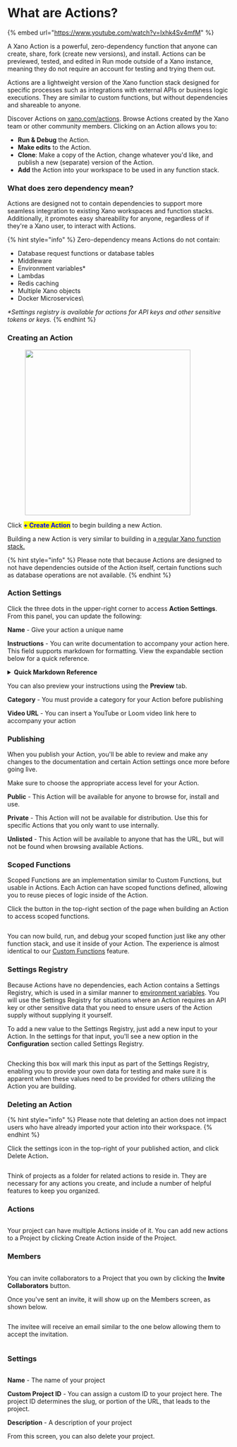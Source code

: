 # What are Actions?

{% embed url="https://www.youtube.com/watch?v=Ixhk4Sv4mfM" %}

A Xano Action is a powerful, zero-dependency function that anyone can create, share, fork (create new versions), and install. Actions can be previewed, tested, and edited in Run mode outside of a Xano instance, meaning they do not require an account for testing and trying them out.&#x20;

Actions are a lightweight version of the Xano function stack designed for specific processes such as integrations with external APIs or business logic executions. They are similar to custom functions, but without dependencies and shareable to anyone.

Discover Actions on [xano.com/actions](https://www.xano.com/actions).  Browse Actions created by the Xano team or other community members. Clicking on an Action allows you to:

* **Run & Debug** the Action.
* **Make edits** to the Action.
* **Clone**: Make a copy of the Action, change whatever you'd like, and publish a new (separate) version of the Action.
* **Add** the Action into your workspace to be used in any function stack.&#x20;

### What does zero dependency mean?

Actions are designed not to contain dependencies to support more seamless integration to existing Xano workspaces and function stacks. Additionally, it promotes easy shareability for anyone, regardless of if they're a Xano user, to interact with Actions.&#x20;

{% hint style="info" %}
Zero-dependency means Actions do not contain:

* Database request functions or database tables
* Middleware
* Environment variables\*
* Lambdas
* Redis caching
* Multiple Xano objects
* Docker Microservices\


_\*Settings registry is available for actions for API keys and other sensitive tokens or keys._
{% endhint %}

### Creating an Action

<div align="left"><figure><img src="../.gitbook/assets/CleanShot 2024-10-10 at 09.52.49@2x.png" alt="" width="375"><figcaption></figcaption></figure></div>

Click <mark style="color:blue;">**+ Create Action**</mark> to begin building a new Action.

Building a new Action is very similar to building in a[ regular Xano function stack.](../the-function-stack/building-with-visual-development/#the-anatomy-of-the-visual-builder)

{% hint style="info" %}
Please note that because Actions are designed to not have dependencies outside of the Action itself, certain functions such as database operations are not available.
{% endhint %}

### Action Settings

Click the three dots in the upper-right corner to access **Action Settings**. From this panel, you can update the following:

**Name** - Give your action a unique name

**Instructions** - You can write documentation to accompany your action here. This field supports markdown for formatting. View the expandable section below for a quick reference.

<details>

<summary><strong>Quick Markdown Reference</strong></summary>

````
# Header 1
## Header 2
### Header 3

*Italic* or _Italic_
**Bold** or __Bold__
***Bold and Italic*** or ___Bold and Italic___

- Item 1
- Item 2
  - Subitem 2.1

1. First item
2. Second item
   1. Subitem 2.1

[Link text](https://www.example.com)

[Alt text](image-url.jpg)

`inline code`

```code block```
````

</details>

You can also preview your instructions using the **Preview** tab.

**Category** - You must provide a category for your Action before publishing

**Video URL** - You can insert a YouTube or Loom video link here to accompany your action

### Publishing

When you publish your Action, you'll be able to review and make any changes to the documentation and certain Action settings once more before going live.

Make sure to choose the appropriate access level for your Action.

**Public** - This Action will be available for anyone to browse for, install and use.

**Private** - This Action will not be available for distribution. Use this for specific Actions that you only want to use internally.

**Unlisted** - This Action will be available to anyone that has the URL, but will not be found when browsing available Actions.

### Scoped Functions

Scoped Functions are an implementation similar to Custom Functions, but usable in Actions. Each Action can have scoped functions defined, allowing you to reuse pieces of logic inside of the Action.

Click the button in the top-right section of the page when building an Action to access scoped functions.

<figure><img src="../.gitbook/assets/CleanShot 2024-10-15 at 21.29.14@2x.png" alt=""><figcaption></figcaption></figure>

You can now build, run, and debug your scoped function just like any other function stack, and use it inside of your Action. The experience is almost identical to our [Custom Functions](broken-reference) feature.

### Settings Registry

Because Actions have no dependencies, each Action contains a Settings Registry, which is used in a similar manner to [environment variables](broken-reference). You will use the Settings Registry for situations where an Action requires an API key or other sensitive data that you need to ensure users of the Action supply without supplying it yourself.

To add a new value to the Settings Registry, just add a new input to your Action. In the settings for that input, you'll see a new option in the **Configuration** section called Settings Registry.

<figure><img src="../.gitbook/assets/CleanShot 2024-10-15 at 22.25.36@2x.png" alt=""><figcaption></figcaption></figure>

Checking this box will mark this input as part of the Settings Registry, enabling you to provide your own data for testing and make sure it is apparent when these values need to be provided for others utilizing the Action you are building.

### Deleting an Action

{% hint style="info" %}
Please note that deleting an action does not impact users who have already imported your action into their workspace.&#x20;
{% endhint %}

Click the settings icon in the top-right of your published action, and click Delete Actio&#x6E;**.**

<figure><img src="../.gitbook/assets/CleanShot 2024-10-29 at 13.44.11.png" alt=""><figcaption></figcaption></figure>









Think of projects as a folder for related actions to reside in. They are necessary for any actions you create, and include a number of helpful features to keep you organized.

### Actions

<figure><img src="../.gitbook/assets/CleanShot 2024-10-10 at 09.50.01@2x.png" alt=""><figcaption></figcaption></figure>

Your project can have multiple Actions inside of it. You can add new actions to a Project by clicking Create Action inside of the Project.

### Members

<figure><img src="../.gitbook/assets/CleanShot 2024-10-10 at 09.50.18@2x.png" alt=""><figcaption></figcaption></figure>

You can invite collaborators to a Project that you own by clicking the **Invite Collaborators** button.

Once you've sent an invite, it will show up on the Members screen, as shown below.

<figure><img src="../.gitbook/assets/CleanShot 2024-10-04 at 17.35.59.png" alt=""><figcaption></figcaption></figure>

The invitee will receive an email similar to the one below allowing them to accept the invitation.

<figure><img src="../.gitbook/assets/CleanShot 2024-10-04 at 17.36.47.png" alt=""><figcaption></figcaption></figure>

### Settings

<figure><img src="../.gitbook/assets/CleanShot 2024-10-10 at 09.50.38@2x.png" alt=""><figcaption></figcaption></figure>

**Name** - The name of your project

**Custom Project ID** - You can assign a custom ID to your project here. The project ID determines the slug, or portion of the URL, that leads to the project.

**Description** - A description of your project

From this screen, you can also delete your project.



